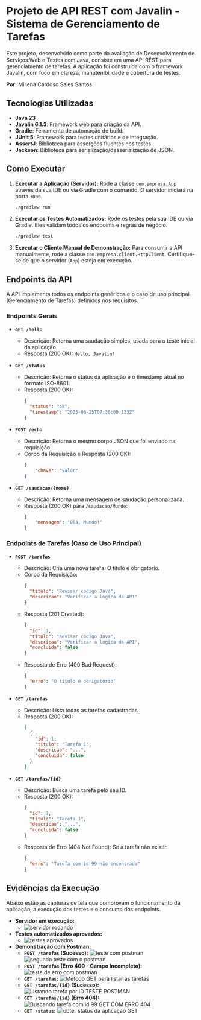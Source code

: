 # Projeto de API REST com Javalin - Sistema de Gerenciamento de Tarefas

Este projeto, desenvolvido como parte da avaliação de Desenvolvimento de Serviços Web e Testes com Java, consiste em uma API REST para gerenciamento de tarefas. A aplicação foi construída com o framework Javalin, com foco em clareza, manutenibilidade e cobertura de testes.

**Por:** Millena Cardoso Sales Santos

## Tecnologias Utilizadas

* **Java 23**
* **Javalin 6.1.3**: Framework web para criação da API.
* **Gradle**: Ferramenta de automação de build.
* **JUnit 5**: Framework para testes unitários e de integração.
* **AssertJ**: Biblioteca para asserções fluentes nos testes.
* **Jackson**: Biblioteca para serialização/desserialização de JSON.

## Como Executar

1.  **Executar a Aplicação (Servidor):**
    Rode a classe `com.empresa.App` através da sua IDE ou via Gradle com o comando. O servidor iniciará na porta `7000`.
    ```bash
    ./gradlew run
    ```

2.  **Executar os Testes Automatizados:**
    Rode os testes pela sua IDE ou via Gradle. Eles validam todos os endpoints e regras de negócio.
    ```bash
    ./gradlew test
    ```

3.  **Executar o Cliente Manual de Demonstração:**
    Para consumir a API manualmente, rode a classe `com.empresa.client.HttpClient`. Certifique-se de que o servidor (`App`) esteja em execução.

## Endpoints da API

A API implementa todos os endpoints genéricos e o caso de uso principal (Gerenciamento de Tarefas) definidos nos requisitos.

### Endpoints Gerais

* **`GET /hello`**
    * Descrição: Retorna uma saudação simples, usada para o teste inicial da aplicação.
    * Resposta (200 OK): `Hello, Javalin!`

* **`GET /status`**
    * Descrição: Retorna o status da aplicação e o timestamp atual no formato ISO-8601.
    * Resposta (200 OK):
        ```json
        {
          "status": "ok",
          "timestamp": "2025-06-25T07:30:00.123Z"
        }
        ```

* **`POST /echo`**
    * Descrição: Retorna o mesmo corpo JSON que foi enviado na requisição.
    * Corpo da Requisição e Resposta (200 OK):
        ```json
        {
            "chave": "valor"
        }
        ```

* **`GET /saudacao/{nome}`**
    * Descrição: Retorna uma mensagem de saudação personalizada.
    * Resposta (200 OK) para `/saudacao/Mundo`:
        ```json
        {
            "mensagem": "Olá, Mundo!"
        }
        ```

### Endpoints de Tarefas (Caso de Uso Principal)

* **`POST /tarefas`**
    * Descrição: Cria uma nova tarefa. O título é obrigatório.
    * Corpo da Requisição:
        ```json
        {
          "titulo": "Revisar código Java",
          "descricao": "Verificar a lógica da API"
        }
        ```
    * Resposta (201 Created):
        ```json
        {
          "id": 1,
          "titulo": "Revisar código Java",
          "descricao": "Verificar a lógica da API",
          "concluida": false
        }
        ```
    * Resposta de Erro (400 Bad Request):
        ```json
        {
          "erro": "O título é obrigatório"
        }
        ```

* **`GET /tarefas`**
    * Descrição: Lista todas as tarefas cadastradas.
    * Resposta (200 OK):
        ```json
        [
          {
            "id": 1,
            "titulo": "Tarefa 1",
            "descricao": "...",
            "concluida": false
          }
        ]
        ```

* **`GET /tarefas/{id}`**
    * Descrição: Busca uma tarefa pelo seu ID.
    * Resposta (200 OK):
        ```json
        {
          "id": 1,
          "titulo": "Tarefa 1",
          "descricao": "...",
          "concluida": false
        }
        ```
    * Resposta de Erro (404 Not Found): Se a tarefa não existir.
        ```json
        {
          "erro": "Tarefa com id 99 não encontrada"
        }
        ```

## Evidências da Execução

Abaixo estão as capturas de tela que comprovam o funcionamento da aplicação, a execução dos testes e o consumo dos endpoints.

* **Servidor em execução:**
    * ![servidor rodando](https://github.com/user-attachments/assets/c3bb5c1c-8c2c-4ecd-8962-80189a4e173a)
* **Testes automatizados aprovados:**
    * ![testes aprovados](https://github.com/user-attachments/assets/86334947-53c1-4d54-9dbb-e32ff554a09d)
* **Demonstração com Postman:**
    * **`POST /tarefas` (Sucesso):** ![teste com postman](https://github.com/user-attachments/assets/9c7035f7-be05-4637-8738-ecff3cb0ccc4) ![segundo teste com o postman](https://github.com/user-attachments/assets/74926294-b529-4514-b55f-a2df1eb32724)
    * **`POST /tarefas` (Erro 400 - Campo Incompleto):** ![teste de erro com postman](https://github.com/user-attachments/assets/089becba-65cd-4d37-a958-0e09e74a4935)
    * **`GET /tarefas`:** ![Metodo GET para listar as tarefas](https://github.com/user-attachments/assets/fe6a8654-ef4c-45ff-8eeb-e70627395d2c)
    * **`GET /tarefas/{id}` (Sucesso):** ![Listando tarefa por ID TESTE POSTMAN](https://github.com/user-attachments/assets/cc9f915e-94f7-4ed8-87b0-3f8550d6ec1b)
    * **`GET /tarefas/{id}` (Erro 404):** ![Buscando tarefa com id 99 GET COM ERRO 404](https://github.com/user-attachments/assets/447d5e64-3ce5-4c9d-b1a2-5f532517585d)
    * **`GET /status`:** ![obter status da aplicação GET](https://github.com/user-attachments/assets/fb55f164-ba57-492e-a2e5-51929c44e3d9)
